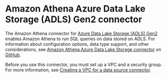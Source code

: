# Amazon Athena Azure Data Lake Storage \(ADLS\) Gen2 connector<a name="athena-prebuilt-data-connectors-adls-gen2"></a>

The Amazon Athena connector for [Azure Data Lake Storage \(ADLS\) Gen2](https://docs.microsoft.com/en-us/azure/databricks/data/data-sources/azure/adls-gen2/) enables Amazon Athena to run SQL queries on data stored on ADLS\. For information about configuration options, data type support, and other considerations, see [Amazon Athena Azure Data Lake Storage connector](https://github.com/awslabs/aws-athena-query-federation/tree/master/athena-datalakegen2/) on [GitHub](https://github.com/awslabs/aws-athena-query-federation/wiki/Available-Connectors)\.

Before you use this connector, you must set up a VPC and a security group\. For more information, see [Creating a VPC for a data source connector](athena-connectors-vpc-creation.md)\.